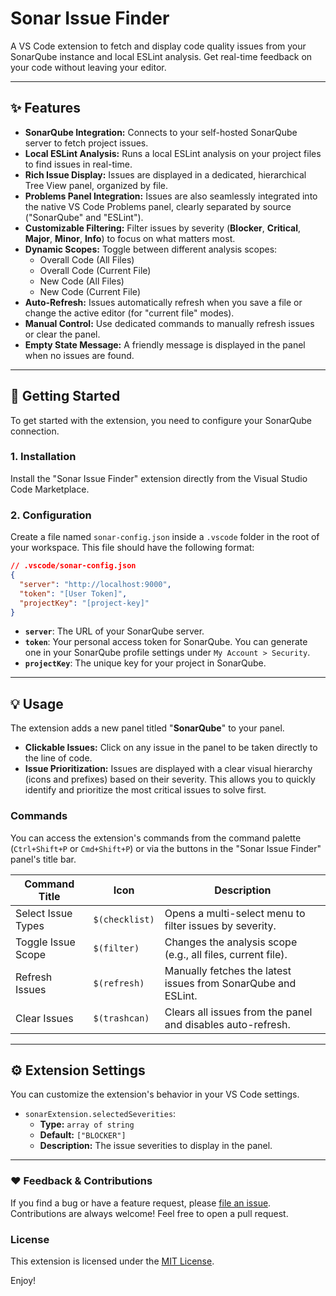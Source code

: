 # Sonar Issue Finder

A VS Code extension to fetch and display code quality issues from your SonarQube instance and local ESLint analysis. Get real-time feedback on your code without leaving your editor.

---

## ✨ Features

-   **SonarQube Integration:** Connects to your self-hosted SonarQube server to fetch project issues.
-   **Local ESLint Analysis:** Runs a local ESLint analysis on your project files to find issues in real-time.
-   **Rich Issue Display:** Issues are displayed in a dedicated, hierarchical Tree View panel, organized by file.
-   **Problems Panel Integration:** Issues are also seamlessly integrated into the native VS Code Problems panel, clearly separated by source ("SonarQube" and "ESLint").
-   **Customizable Filtering:** Filter issues by severity (**Blocker**, **Critical**, **Major**, **Minor**, **Info**) to focus on what matters most.
-   **Dynamic Scopes:** Toggle between different analysis scopes:
    -   Overall Code (All Files)
    -   Overall Code (Current File)
    -   New Code (All Files)
    -   New Code (Current File)
-   **Auto-Refresh:** Issues automatically refresh when you save a file or change the active editor (for "current file" modes).
-   **Manual Control:** Use dedicated commands to manually refresh issues or clear the panel.
-   **Empty State Message:** A friendly message is displayed in the panel when no issues are found.

---

## 🚀 Getting Started

To get started with the extension, you need to configure your SonarQube connection.

### 1. Installation

Install the "Sonar Issue Finder" extension directly from the Visual Studio Code Marketplace.

### 2. Configuration

Create a file named `sonar-config.json` inside a `.vscode` folder in the root of your workspace. This file should have the following format:

```json
// .vscode/sonar-config.json
{
  "server": "http://localhost:9000",
  "token": "[User Token]",
  "projectKey": "[project-key]"
}
````

  - **`server`**: The URL of your SonarQube server.
  - **`token`**: Your personal access token for SonarQube. You can generate one in your SonarQube profile settings under `My Account > Security`.
  - **`projectKey`**: The unique key for your project in SonarQube.

-----

## 💡 Usage

The extension adds a new panel titled "**SonarQube**" to your panel.

  - **Clickable Issues:** Click on any issue in the panel to be taken directly to the line of code.
  - **Issue Prioritization:** Issues are displayed with a clear visual hierarchy (icons and prefixes) based on their severity. This allows you to quickly identify and prioritize the most critical issues to solve first.


### Commands

You can access the extension's commands from the command palette (`Ctrl+Shift+P` or `Cmd+Shift+P`) or via the buttons in the "Sonar Issue Finder" panel's title bar.

| Command Title           | Icon          | Description                                                    |
|-------------------------|---------------|----------------------------------------------------------------|
| Select Issue Types | `$(checklist)`| Opens a multi-select menu to filter issues by severity.        |
| Toggle Issue Scope | `$(filter)`   | Changes the analysis scope (e.g., all files, current file).    |
| Refresh Issues | `$(refresh)`  | Manually fetches the latest issues from SonarQube and ESLint.  |
| Clear Issues | `$(trashcan)` | Clears all issues from the panel and disables auto-refresh.    |


-----

## ⚙️ Extension Settings

You can customize the extension's behavior in your VS Code settings.
  - `sonarExtension.selectedSeverities`:
      - **Type:** `array of string`
      - **Default:** `["BLOCKER"]`
      - **Description:** The issue severities to display in the panel.

---

### ❤️ Feedback & Contributions

If you find a bug or have a feature request, please [file an issue](https://github.com/yashmangal112/Sonar-Issue-Finder/issues).
Contributions are always welcome! Feel free to open a pull request.

### License

This extension is licensed under the [MIT License](LICENSE).

Enjoy!